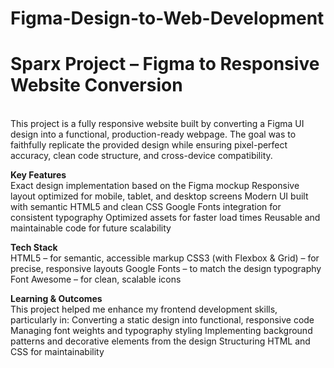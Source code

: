 # Figma-Design-to-Web-Development
# Sparx Project – Figma to Responsive Website Conversion
<br>This project is a fully responsive website built by converting a Figma UI design into a functional, production-ready webpage.
The goal was to faithfully replicate the provided design while ensuring pixel-perfect accuracy, clean code structure, and cross-device compatibility.

<strong>Key Features</strong><br>
Exact design implementation based on the Figma mockup
Responsive layout optimized for mobile, tablet, and desktop screens
Modern UI built with semantic HTML5 and clean CSS
Google Fonts integration for consistent typography
Optimized assets for faster load times
Reusable and maintainable code for future scalability

<strong>Tech Stack</strong><br>
HTML5 – for semantic, accessible markup
CSS3 (with Flexbox & Grid) – for precise, responsive layouts
Google Fonts – to match the design typography
Font Awesome – for clean, scalable icons

<strong>Learning & Outcomes</strong><br>
This project helped me enhance my frontend development skills, particularly in:
Converting a static design into functional, responsive code
Managing font weights and typography styling
Implementing background patterns and decorative elements from the design
Structuring HTML and CSS for maintainability
